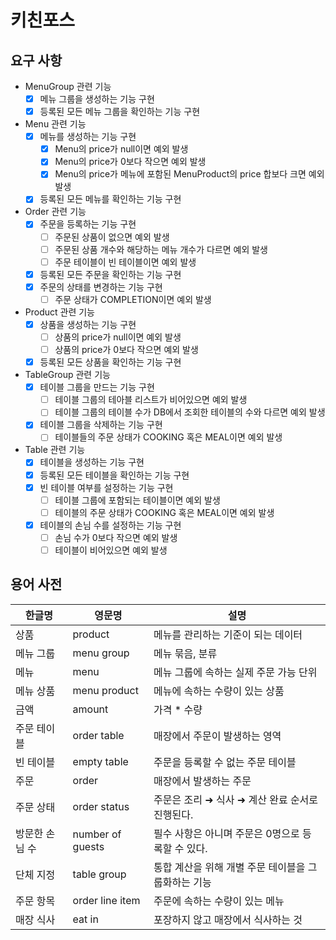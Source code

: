 # 키친포스

## 요구 사항
- MenuGroup 관련 기능
    - [x] 메뉴 그룹을 생성하는 기능 구현
    - [x] 등록된 모든 메뉴 그룹을 확인하는 기능 구현

- Menu 관련 기능
    - [x] 메뉴를 생성하는 기능 구현
        - [x] Menu의 price가 null이면 예외 발생
        - [x] Menu의 price가 0보다 작으면 예외 발생
        - [x] Menu의 price가 메뉴에 포함된 MenuProduct의 price 합보다 크면 예외 발생
    - [x] 등록된 모든 메뉴를 확인하는 기능 구현

- Order 관련 기능
    - [x] 주문을 등록하는 기능 구현
        - [ ] 주문된 상품이 없으면 예외 발생
        - [ ] 주문된 상품 개수와 해당하는 메뉴 개수가 다르면 예외 발생
        - [ ] 주문 테이블이 빈 테이블이면 예외 발생
    - [x] 등록된 모든 주문을 확인하는 기능 구현
    - [x] 주문의 상태를 변경하는 기능 구현
        - [ ] 주문 상태가 COMPLETION이면 예외 발생

- Product 관련 기능
    - [x] 상품을 생성하는 기능 구현
        - [ ] 상품의 price가 null이면 예외 발생
        - [ ] 상품의 price가 0보다 작으면 예외 발생
    - [x] 등록된 모든 상품을 확인하는 기능 구현

- TableGroup 관련 기능
    - [x] 테이블 그룹을 만드는 기능 구현
        - [ ] 테이블 그룹의 테아블 리스트가 비어있으면 예외 발생
        - [ ] 테이블 그룹의 테이블 수가 DB에서 조회한 테이블의 수와 다르면 예외 발생
    - [x] 테이블 그룹을 삭제하는 기능 구현
        - [ ] 테이블들의 주문 상태가 COOKING 혹은 MEAL이면 예외 발생

- Table 관련 기능
    - [x] 테이블을 생성하는 기능 구현
    - [x] 등록된 모든 테이블을 확인하는 기능 구현
    - [x] 빈 테이블 여부를 설정하는 기능 구현
        - [ ] 테이블 그룹에 포함되는 테이블이면 예외 발생
        - [ ] 테이블의 주문 상태가 COOKING 혹은 MEAL이면 예외 발생
    - [x] 테이블의 손님 수를 설정하는 기능 구현
        - [ ] 손님 수가 0보다 작으면 예외 발생
        - [ ] 테이블이 비어있으면 예외 발생

## 용어 사전

| 한글명 | 영문명 | 설명 |
| --- | --- | --- |
| 상품 | product | 메뉴를 관리하는 기준이 되는 데이터 |
| 메뉴 그룹 | menu group | 메뉴 묶음, 분류 |
| 메뉴 | menu | 메뉴 그룹에 속하는 실제 주문 가능 단위 |
| 메뉴 상품 | menu product | 메뉴에 속하는 수량이 있는 상품 |
| 금액 | amount | 가격 * 수량 |
| 주문 테이블 | order table | 매장에서 주문이 발생하는 영역 |
| 빈 테이블 | empty table | 주문을 등록할 수 없는 주문 테이블 |
| 주문 | order | 매장에서 발생하는 주문 |
| 주문 상태 | order status | 주문은 조리 ➜ 식사 ➜ 계산 완료 순서로 진행된다. |
| 방문한 손님 수 | number of guests | 필수 사항은 아니며 주문은 0명으로 등록할 수 있다. |
| 단체 지정 | table group | 통합 계산을 위해 개별 주문 테이블을 그룹화하는 기능 |
| 주문 항목 | order line item | 주문에 속하는 수량이 있는 메뉴 |
| 매장 식사 | eat in | 포장하지 않고 매장에서 식사하는 것 |
